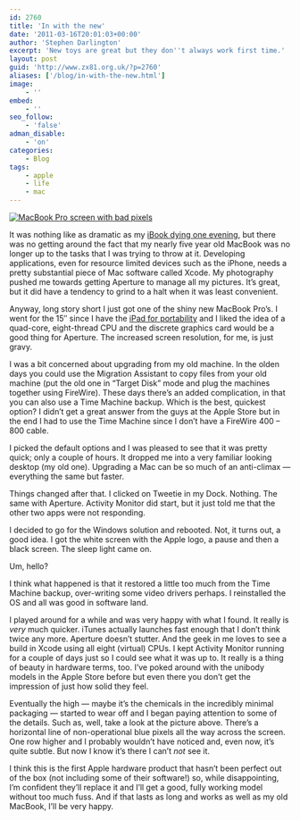 ```yaml
---
id: 2760
title: 'In with the new'
date: '2011-03-16T20:01:03+00:00'
author: 'Stephen Darlington'
excerpt: 'New toys are great but they don''t always work first time.'
layout: post
guid: 'http://www.zx81.org.uk/?p=2760'
aliases: ['/blog/in-with-the-new.html']
image:
    - ''
embed:
    - ''
seo_follow:
    - 'false'
adman_disable:
    - 'on'
categories:
    - Blog
tags:
    - apple
    - life
    - mac
---
```


[![MacBook Pro screen with bad pixels](https://i0.wp.com/farm6.staticflickr.com/5051/5532284091_c80c6e3e33.jpg?resize=500%2C333)](http://www.flickr.com/photos/stephendarlington/5532284091/ "MacBook Pro screen with bad pixels by stephendarlington, on Flickr")

It was nothing like as dramatic as my [iBook dying one evening](/blog/rip.html), but there was no getting around the fact that my nearly five year old MacBook was no longer up to the tasks that I was trying to throw at it. Developing applications, even for resource limited devices such as the iPhone, needs a pretty substantial piece of Mac software called Xcode. My photography pushed me towards getting Aperture to manage all my pictures. It’s great, but it did have a tendency to grind to a halt when it was least convenient.

Anyway, long story short I just got one of the shiny new MacBook Pro’s. I went for the 15″ since I have the [iPad for portability](/computing/opinion/travels-with-my-ipad.html) and I liked the idea of a quad-core, eight-thread CPU and the discrete graphics card would be a good thing for Aperture. The increased screen resolution, for me, is just gravy.

I was a bit concerned about upgrading from my old machine. In the olden days you could use the Migration Assistant to copy files from your old machine (put the old one in “Target Disk” mode and plug the machines together using FireWire). These days there’s an added complication, in that you can also use a Time Machine backup. Which is the best, quickest option? I didn’t get a great answer from the guys at the Apple Store but in the end I had to use the Time Machine since I don’t have a FireWire 400 – 800 cable.

I picked the default options and I was pleased to see that it was pretty quick; only a couple of hours. It dropped me into a very familiar looking desktop (my old one). Upgrading a Mac can be so much of an anti-climax — everything the same but faster.

Things changed after that. I clicked on Tweetie in my Dock. Nothing. The same with Aperture. Activity Monitor did start, but it just told me that the other two apps were not responding.

I decided to go for the Windows solution and rebooted. Not, it turns out, a good idea. I got the white screen with the Apple logo, a pause and then a black screen. The sleep light came on.

Um, hello?

I think what happened is that it restored a little too much from the Time Machine backup, over-writing some video drivers perhaps. I reinstalled the OS and all was good in software land.

I played around for a while and was very happy with what I found. It really is *very* much quicker. iTunes actually launches fast enough that I don’t think twice any more. Aperture doesn’t stutter. And the geek in me loves to see a build in Xcode using all eight (virtual) CPUs. I kept Activity Monitor running for a couple of days just so I could see what it was up to. It really is a thing of beauty in hardware terms, too. I’ve poked around with the unibody models in the Apple Store before but even there you don’t get the impression of just how solid they feel.

Eventually the high — maybe it’s the chemicals in the incredibly minimal packaging — started to wear off and I began paying attention to some of the details. Such as, well, take a look at the picture above. There’s a horizontal line of non-operational blue pixels all the way across the screen. One row higher and I probably wouldn’t have noticed and, even now, it’s quite subtle. But now I know it’s there I can’t *not* see it.

I think this is the first Apple hardware product that hasn’t been perfect out of the box (not including some of their software!) so, while disappointing, I’m confident they’ll replace it and I’ll get a good, fully working model without too much fuss. And if that lasts as long and works as well as my old MacBook, I’ll be very happy.